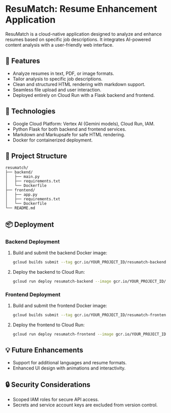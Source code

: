# ResuMatch: Resume Enhancement Application

ResuMatch is a cloud-native application designed to analyze and enhance resumes based on specific job descriptions. It integrates AI-powered content analysis with a user-friendly web interface.

## 🌟 Features
- Analyze resumes in text, PDF, or image formats.
- Tailor analysis to specific job descriptions.
- Clean and structured HTML rendering with markdown support.
- Seamless file upload and user interaction.
- Deployed entirely on Cloud Run with a Flask backend and frontend.

## 🚀 Technologies
- Google Cloud Platform: Vertex AI (Gemini models), Cloud Run, IAM.
- Python Flask for both backend and frontend services.
- Markdown and Markupsafe for safe HTML rendering.
- Docker for containerized deployment.

## 📁 Project Structure
```
resumatch/
├── backend/
│   ├── main.py
│   ├── requirements.txt
│   └── Dockerfile
├── frontend/
│   ├── app.py
│   ├── requirements.txt
│   └── Dockerfile
└── README.md
```

## 📦 Deployment
### Backend Deployment
1. Build and submit the backend Docker image:
   ```bash
   gcloud builds submit --tag gcr.io/YOUR_PROJECT_ID/resumatch-backend
   ```
2. Deploy the backend to Cloud Run:
   ```bash
   gcloud run deploy resumatch-backend --image gcr.io/YOUR_PROJECT_ID/resumatch-backend --platform managed --region YOUR_REGION --allow-unauthenticated
   ```

### Frontend Deployment
1. Build and submit the frontend Docker image:
   ```bash
   gcloud builds submit --tag gcr.io/YOUR_PROJECT_ID/resumatch-frontend
   ```
2. Deploy the frontend to Cloud Run:
   ```bash
   gcloud run deploy resumatch-frontend --image gcr.io/YOUR_PROJECT_ID/resumatch-frontend --platform managed --region YOUR_REGION --allow-unauthenticated
   ```

## 💡 Future Enhancements
- Support for additional languages and resume formats.
- Enhanced UI design with animations and interactivity.

## 🔒 Security Considerations
- Scoped IAM roles for secure API access.
- Secrets and service account keys are excluded from version control.